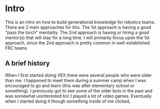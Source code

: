 # Intro 

This is an intro on how to build generational knowledge for robotics teams. There are 2 main approaches for this. The 1st approach is having a good "pass the torch" mentality. The 2nd approach is having or hiring a good mentor(s) that will stay for a long time. I will primarily focus upon the 1st approach, since the 2nd approach is pretty common in well-established FRC teams 

## A brief history 

When I first started doing VEX there were several people who were older than me. I happened to meet them during a summer camp when I was encouraged to go and learn (this was after elementary school or something). I previously got to see some of the older bots in the past and was somewhat uninterested b/c I played a lot of video games. Eventually when I started doing it though something inside of me clicked, 
